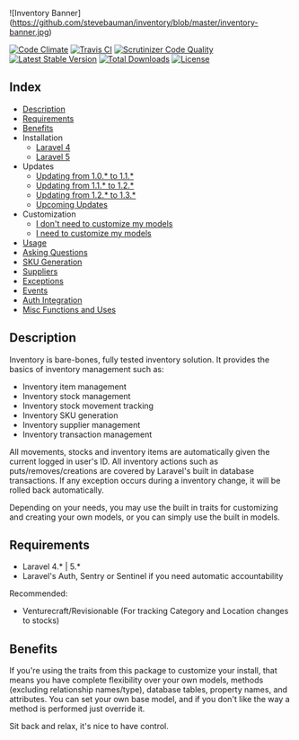 ![Inventory Banner]
(https://github.com/stevebauman/inventory/blob/master/inventory-banner.jpg)

[![Code Climate](https://codeclimate.com/github/stevebauman/inventory/badges/gpa.svg)](https://codeclimate.com/github/stevebauman/inventory)
[![Travis CI](https://travis-ci.org/stevebauman/inventory.svg?branch=master)](https://travis-ci.org/stevebauman/inventory)
[![Scrutinizer Code Quality](https://scrutinizer-ci.com/g/stevebauman/inventory/badges/quality-score.png?b=master)](https://scrutinizer-ci.com/g/stevebauman/inventory/?branch=master)
[![Latest Stable Version](https://poser.pugx.org/stevebauman/inventory/v/stable.svg)](https://packagist.org/packages/stevebauman/inventory)
[![Total Downloads](https://poser.pugx.org/stevebauman/inventory/downloads.svg)](https://packagist.org/packages/stevebauman/inventory)
[![License](https://poser.pugx.org/stevebauman/inventory/license.svg)](https://packagist.org/packages/stevebauman/inventory)

## Index

<ul>
    <li><a href="#description">Description</a></li>
    <li><a href="#requirements">Requirements</a></li>
    <li><a href="#benefits">Benefits</a></li>
    <li>
        Installation
        <ul>
            <li><a href="docs/INSTALLATION.md#installation-laravel-4">Laravel 4</a></li>
            <li><a href="docs/INSTALLATION.md#installation-laravel-5">Laravel 5</a></li>
        </ul>
    </li>
    <li>
            Updates
            <ul>
                <li><a href="#updating-from-10-to-11">Updating from 1.0.* to 1.1.*</a></li>
                <li><a href="#updating-from-11-to-12">Updating from 1.1.* to 1.2.*</a></li>
                <li><a href="#updating-from-12-to-13">Updating from 1.2.* to 1.3.*</a></li>
                <li><a href="#upcoming-updates">Upcoming Updates</a></li>
            </ul>
    </li>
    <li>
        Customization
        <ul>
            <li><a href="#i-dont-need-to-customize-my-models">I don't need to customize my models</a></li>
            <li><a href="#i-want-to-customize-my-models">I need to customize my models</a></li>
        </ul>
    </li>
    <li><a href="#usage">Usage</a></li>
    <li><a href="#asking-questions">Asking Questions</a></li>
    <li><a href="#sku-generation">SKU Generation</a></li>
    <li><a href="#suppliers">Suppliers</a></li>
    <li><a href="#exceptions">Exceptions</a></li>
    <li><a href="#events">Events</a></li>
    <li><a href="#auth-integration">Auth Integration</a></li>
    <li><a href="#misc-functions-and-uses">Misc Functions and Uses</a></li>
</ul>

## Description

Inventory is bare-bones, fully tested inventory solution. It provides the basics of inventory management such as:

- Inventory item management
- Inventory stock management
- Inventory stock movement tracking
- Inventory SKU generation
- Inventory supplier management
- Inventory transaction management

All movements, stocks and inventory items are automatically given the current logged in user's ID. All inventory actions
such as puts/removes/creations are covered by Laravel's built in database transactions. If any exception occurs
during a inventory change, it will be rolled back automatically.

Depending on your needs, you may use the built in traits for customizing and creating your own models, or
you can simply use the built in models.

## Requirements

- Laravel 4.* | 5.*
- Laravel's Auth, Sentry or Sentinel if you need automatic accountability

Recommended:

- Venturecraft/Revisionable (For tracking Category and Location changes to stocks)

## Benefits

If you're using the traits from this package to customize your install, that means you have complete flexibility over your own
models, methods (excluding relationship names/type), database tables, property names, and attributes. You can set your
own base model, and if you don't like the way a method is performed just override it.

Sit back and relax, it's nice to have control.

